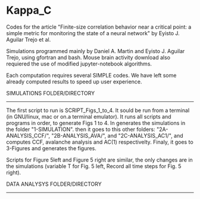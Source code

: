 # Kappa_C
Codes for the article "Finite-size correlation behavior near a critical point: a simple metric for monitoring the state of a neural network" by Eyisto J. Aguilar Trejo et al.

Simulations programmed mainly by Daniel A. Martin and Eyisto J. Aguilar Trejo, using gfortran and bash. Mouse brain activity download also requiered the use of modified jupyter-notebook algorithms.

Each computation requires several SIMPLE  codes.
We have left some already computed results to speed up user experience.

SIMULATIONS FOLDER/DIRECTORY
****************************

The first script to run is SCRIPT_Figs_1_to_4. It sould be run from a terminal (in GNU/linux, mac or on.a terminal emulator).
It runs all scripts and programs in order, to generate Figs 1 to 4. 
In generates the simulations in the folder "1-SIMULATION".  then it goes to this other folders:
"2A-ANALYSIS_CCF/", "2B-ANALYSIS_AVA/",  and "2C-ANALYSIS_AC1/", and computes CCF, avalanche analysis and AC(1) respectivelty.
Finaly, it goes to 3-Figures and generates the figures.

Scripts for Figure 5left and Figure 5 right are similar, the only changes are in the simulations (variable T for Fig. 5 left, Record all time steps for Fig. 5 right).

DATA ANALYSYS FOLDER/DIRECTORY
******************************
